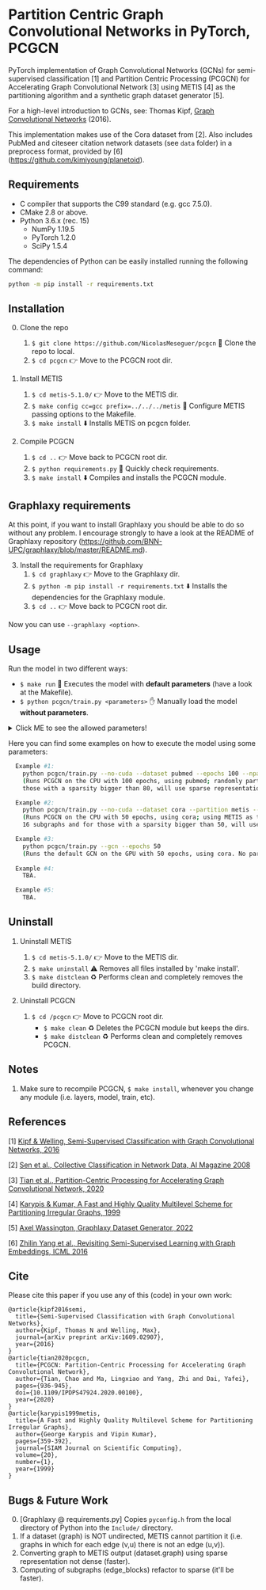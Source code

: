 Partition Centric Graph Convolutional Networks in PyTorch, PCGCN
====

PyTorch implementation of Graph Convolutional Networks (GCNs) for semi-supervised classification [1] and Partition Centric Processing (PCGCN) for Accelerating Graph Convolutional Network [3] using METIS [4] as the partitioning algorithm and a synthetic graph dataset generator [5].

For a high-level introduction to GCNs, see: Thomas Kipf, [Graph Convolutional Networks](http://tkipf.github.io/graph-convolutional-networks/) (2016).

This implementation makes use of the Cora dataset from [2]. Also includes PubMed and citeseer citation network datasets (see `data` folder) in a preprocess format, provided by [6] (https://github.com/kimiyoung/planetoid).

## Requirements

* C compiler that supports the C99 standard (e.g. gcc 7.5.0).
* CMake 2.8 or above.
* Python 3.6.x (rec. 15)
   * NumPy 1.19.5
   * PyTorch 1.2.0
   * SciPy 1.5.4

The dependencies of Python can be easily installed running the following command:
```bash
python -m pip install -r requirements.txt
```

## Installation

0. Clone the repo
   1. `$ git clone https://github.com/NicolasMeseguer/pcgcn` :open_file_folder: Clone the repo to local.
   2. `$ cd pcgcn` :point_right: Move to the PCGCN root dir.

1. Install METIS
   1. `$ cd metis-5.1.0/` :point_right: Move to the METIS dir.
   2. `$ make config cc=gcc prefix=../../../metis` :wrench: Configure METIS passing options to the Makefile.
   3. `$ make install` :arrow_down: Installs METIS on pcgcn folder.

2. Compile PCGCN
   1. `$ cd ..` :point_right: Move back to PCGCN root dir.
   2. `$ python requirements.py` :wrench: Quickly check requirements.
   3. `$ make install` :arrow_down: Compiles and installs the PCGCN module.

## Graphlaxy requirements

At this point, if you want to install Graphlaxy you should be able to do so without any problem. I encourage strongly to have a look at the README of Graphlaxy repository (https://github.com/BNN-UPC/graphlaxy/blob/master/README.md).

3. Install the requirements for Graphlaxy
   1. `$ cd graphlaxy` :point_right: Move to the Graphlaxy dir.
   2. `$ python -m pip install -r requirements.txt` :arrow_down: Installs the dependencies for the Graphlaxy module.
   3. `$ cd ..` :point_right: Move back to PCGCN root dir.

Now you can use `--graphlaxy <option>`.

## Usage

Run the model in two different ways:

* `$ make run` :running: Executes the model with **default parameters** (have a look at the Makefile).
* `$ python pcgcn/train.py <parameters>` :hand: Manually load the model **without parameters**.

<details>
  <summary> Click ME to see the allowed parameters! </summary>

  --no-cuda                - Runs the model on the CPU. Currently PCGCN does not work in GPU, WIP.
  --dataset 'name'         - Determines the dataset to be used (default 'cora').
                              Where 'name' can be one ot the following values: 'cora', 'pubmed' and 'citeseer'.
  --graphlaxy 'option'     - Uses the Graphlaxy dataset generator as the dataset. This parameter discards the dataset.
                              'option' can be one of the follows:
                              'dataset_rand_name' uses a dataset that has already been generated by Graphlaxy.
                              '<edge_size_min>,<edge_size_max>' generates a dataset with the specified edges.
  --epochs X               - Determines the amount of epochs to train the model (default 200).
  --gcn                    - Runs the GCN with the default implementation (parameters below this are discarded).
  --nparts X               - Determines the amount of subgraphs to be generated (default 1). 
  --partition 'algorithm'  - Determines the partition algorithm (default 'random').
                              Where 'algorithm' can be one of the following values: 'metis' and 'random'.
  --sparsity_threshold X   - Determines the max. value of sparsity for edge_blocks (default is 60%).
</details>

  Here you can find some examples on how to execute the model using some parameters:

```bash
  Example #1:
    python pcgcn/train.py --no-cuda --dataset pubmed --epochs 100 --nparts 8 --sparsity_threshold 80
    (Runs PCGCN on the CPU with 100 epochs, using pubmed; randomly partitions the graph into 8 subgraphs and for 
    those with a sparsity bigger than 80, will use sparse representation.)

  Example #2:
    python pcgcn/train.py --no-cuda --dataset cora --partition metis --epochs 50 --nparts 16 --sparsity_threshold 50
    (Runs PCGCN on the CPU with 50 epochs, using cora; using METIS as the partitioning algortithm, partitions the graph into 
    16 subgraphs and for those with a sparsity bigger than 50, will use sparse representation.)

  Example #3:
    python pcgcn/train.py --gcn --epochs 50
    (Runs the default GCN on the GPU with 50 epochs, using cora. No partitioning is done!)
  
  Example #4:
    TBA.

  Example #5:
    TBA.
```

## Uninstall

1. Uninstall METIS
   1. `$ cd metis-5.1.0/` :point_right: Move to the METIS dir.
   2. `$ make uninstall` :warning: Removes all files installed by 'make install'.
   3. `$ make distclean` :recycle: Performs clean and completely removes the build directory.

2. Uninstall PCGCN
   1. `$ cd /pcgcn` :point_right: Move to PCGCN root dir.
      - `$ make clean` :recycle: Deletes the PCGCN module but keeps the dirs.
      - `$ make distclean` :recycle: Performs clean and completely removes PCGCN.

## Notes

1. Make sure to recompile PCGCN, `$ make install`, whenever you change any module (i.e. layers, model, train, etc).

## References

[1] [Kipf & Welling, Semi-Supervised Classification with Graph Convolutional Networks, 2016](https://arxiv.org/abs/1609.02907)

[2] [Sen et al., Collective Classification in Network Data, AI Magazine 2008](http://linqs.cs.umd.edu/projects/projects/lbc/)

[3] [Tian et al., Partition-Centric Processing for Accelerating Graph Convolutional Network, 2020](https://ieeexplore.ieee.org/document/9139807)

[4] [Karypis & Kumar, A Fast and Highly Quality Multilevel Scheme for Partitioning Irregular Graphs, 1999](http://glaros.dtc.umn.edu/gkhome/metis/metis/overview)

[5] [Axel Wassington, Graphlaxy Dataset Generator, 2022](https://github.com/BNN-UPC/graphlaxy)

[6] [Zhilin Yang et al., Revisiting Semi-Supervised Learning with Graph Embeddings, ICML 2016](https://arxiv.org/abs/1603.08861)

## Cite

Please cite this paper if you use any of this (code) in your own work:

```
@article{kipf2016semi,
  title={Semi-Supervised Classification with Graph Convolutional Networks},
  author={Kipf, Thomas N and Welling, Max},
  journal={arXiv preprint arXiv:1609.02907},
  year={2016}
}
@article{tian2020pcgcn,
  title={PCGCN: Partition-Centric Processing for Accelerating Graph Convolutional Network}, 
  author={Tian, Chao and Ma, Lingxiao and Yang, Zhi and Dai, Yafei},
  pages={936-945},
  doi={10.1109/IPDPS47924.2020.00100},
  year={2020}
}
@article{karypis1999metis,
  title={A Fast and Highly Quality Multilevel Scheme for Partitioning Irregular Graphs}, 
  author={George Karypis and Vipin Kumar},
  pages={359-392},
  journal={SIAM Journal on Scientific Computing},
  volume={20},
  number={1},
  year={1999}
}
```

## Bugs & Future Work
0. [Graphlaxy @ requirements.py] Copies `pyconfig.h` from the local directory of Python into the `Include/` directory.
1. If a dataset (graph) is NOT undirected, METIS cannot partition it (i.e. graphs in which for each edge (v,u) there is not an edge (u,v)).
2. Converting graph to METIS output (dataset.graph) using sparse representation not dense (faster).
3. Computing of subgraphs (edge_blocks) refactor to sparse (it'll be faster).